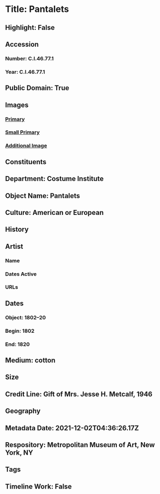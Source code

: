 # Title: Pantalets
## Highlight: False
## Accession
### Number: C.I.46.77.1
### Year: C.I.46.77.1
## Public Domain: True
## Images
### [Primary](https://images.metmuseum.org/CRDImages/ci/original/CI46.77.1_F.jpg)
### [Small Primary](https://images.metmuseum.org/CRDImages/ci/web-large/CI46.77.1_F.jpg)
### [Additional Image](https://images.metmuseum.org/CRDImages/ci/original/CI46.77.1_d.jpg)
## Constituents
## Department: Costume Institute
## Object Name: Pantalets
## Culture: American or European
## History
## Artist
### Name
### Dates Active
### URLs
## Dates
### Object: 1802–20
### Begin: 1802
### End: 1820
## Medium: cotton
## Size
## Credit Line: Gift of Mrs. Jesse H. Metcalf, 1946
## Geography
## Metadata Date: 2021-12-02T04:36:26.17Z
## Respository: Metropolitan Museum of Art, New York, NY
## Tags
## Timeline Work: False